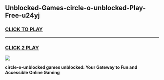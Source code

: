 
## Unblocked-Games-circle-o-unblocked-Play-Free-u24yj
<h3>
<a href="https://premium76.site?title=circle-o-unblocked&ref=21A">CLICK TO PLAY</a></h3>
<hr>

<h3>
<a href="https://premium76.site?title=circle-o-unblocked&ref=21A">CLICK 2 PLAY</a>
  
</h3>

<a href="https://premium76.site?title=circle-o-unblocked&ref=21A"><img src="https://clearcache.store/games.png"></a>


**circle-o-unblocked games unblocked: Your Gateway to Fun and Accessible Online Gaming**
